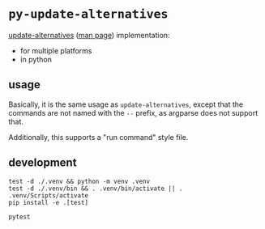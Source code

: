 # `py-update-alternatives`

[update-alternatives][debian wiki] ([man page][man page]) implementation:

* for multiple platforms
* in python

[debian wiki]: https://wiki.debian.org/DebianAlternatives
[man page]: https://man7.org/linux/man-pages/man1/update-alternatives.1.html

## usage

Basically, it is the same usage as `update-alternatives`,
except that the commands are not named with the `--` prefix,
as argparse does not support that.

Additionally, this supports a "run command" style file.


## development

```shell
test -d ./.venv && python -m venv .venv
test -d ./.venv/bin && . .venv/bin/activate || . .venv/Scripts/activate
pip install -e .[test]
```

```shell
pytest
```
